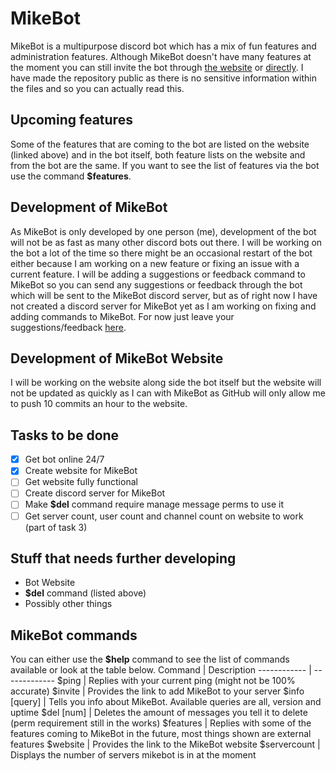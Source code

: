 # MikeBot
MikeBot is a multipurpose discord bot which has a mix of fun features and administration features. Although MikeBot doesn't have many features at the moment you can still invite the bot through [the website](https://wombat24455.github.io/mikebot.github.io/) or [directly](https://discord.com/oauth2/authorize?client_id=639421464185143301&scope=bot&permissions=2146958847). I have made the repository public as there is no sensitive information within the files and so you can actually read this.

## Upcoming features
Some of the features that are coming to the bot are listed on the website (linked above) and in the bot itself, both feature lists on the website and from the bot are the same. If you want to see the list of features via the bot use the command **$features**.

## Development of MikeBot
As MikeBot is only developed by one person (me), development of the bot will not be as fast as many other discord bots out there. I will be working on the bot a lot of the time so there might be an occasional restart of the bot either because I am working on a new feature or fixing an issue with a current feature. I will be adding a suggestions or feedback command to MikeBot so you can send any suggestions or feedback through the bot which will be sent to the MikeBot discord server, but as of right now I have not created a discord server for MikeBot yet as I am working on fixing and adding commands to MikeBot. For now just leave your suggestions/feedback [here](https://github.com/wombat24455/MikebotDiscordBot/issues).

## Development of MikeBot Website
I will be working on the website along side the bot itself but the website will not be updated as quickly as I can with MikeBot as GitHub will only allow me to push 10 commits an hour to the website.

## Tasks to be done
- [x] Get bot online 24/7
- [x] Create website for MikeBot
- [ ] Get website fully functional
- [ ] Create discord server for MikeBot
- [ ] Make **$del** command require manage message perms to use it
- [ ] Get server count, user count and channel count on website to work (part of task 3)

## Stuff that needs further developing
- Bot Website
- **$del** command (listed above)
- Possibly other things

## MikeBot commands
You can either use the **$help** command to see the list of commands available or look at the table below.
Command | Description
------------ | -------------
$ping | Replies with your current ping (might not be 100% accurate)
$invite | Provides the link to add MikeBot to your server
$info [query] | Tells you info about MikeBot. Available queries are all, version and uptime
$del [num] | Deletes the amount of messages you tell it to delete (perm requirement still in the works)
$features | Replies with some of the features coming to MikeBot in the future, most things shown are external features
$website | Provides the link to the MikeBot website
$servercount | Displays the number of servers mikebot is in at the moment

